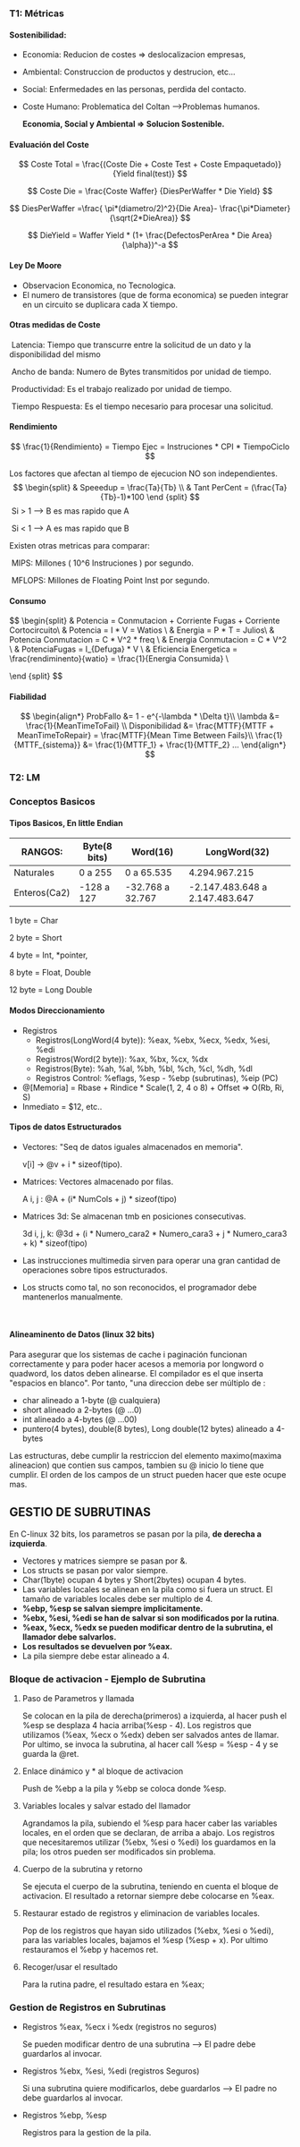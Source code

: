 ### T1: Métricas

#### Sostenibilidad:

- Economia:   Reducion de costes => deslocalizacion empresas,

- Ambiental:  Construccion de productos y destrucion, etc...

- Social: Enfermedades en las personas, perdida del contacto.

- Coste Humano: Problematica del Coltan -->Problemas humanos.

  **Economia, Social y Ambiental => Solucion Sostenible.**

#### Evaluación del Coste


$$
Coste Total = \frac{(Coste Die + Coste Test + Coste Empaquetado)}{Yield final(test)}
$$

$$
Coste Die = \frac{Coste Waffer} {DiesPerWaffer * Die Yield}
$$

$$
DiesPerWaffer =\frac{ \pi*(diametro/2)^2}{Die Area}- \frac{\pi*Diameter}{\sqrt(2*DieArea)}
$$

$$
DieYield = Waffer Yield * (1+ \frac{DefectosPerArea * Die Area}{\alpha})^-a
$$

#### Ley De Moore

* Observacion Economica, no Tecnologica.
* El numero de transistores (que de forma economica) se pueden integrar en un circuito se duplicara cada X tiempo.

#### Otras medidas de Coste

​	Latencia: Tiempo que transcurre entre la solicitud de un dato y la disponibilidad del mismo

​	Ancho de banda: Numero de Bytes transmitidos por unidad de tiempo.

​	Productividad: Es el trabajo realizado por unidad de tiempo.

​	Tiempo Respuesta: Es el tiempo necesario para procesar una solicitud.

#### Rendimiento

$$
\frac{1}{Rendimiento} = Tiempo Ejec = Instruciones * CPI * TiempoCiclo
$$

Los factores que afectan al tiempo de ejecucion NO son independientes.
$$
\begin{split}
& Speeedup = \frac{Ta}{Tb} \\
& Tant PerCent = (\frac{Ta}{Tb}-1)*100 
\end {split}
$$
​						Si > 1 --> B es mas rapido que A

​						Si < 1 --> A es mas rapido que B

Existen otras metricas para comparar:

​	MIPS: Millones ( 10^6 Instruciones ) por segundo.

​	MFLOPS: Millones de Floating Point Inst por segundo.

#### Consumo

$$
\begin{split}
& Potencia = Conmutacion + Corriente Fugas +  Corriente Cortocircuito\\
& Potencia = I * V = Watios  \\
& Energia = P * T  = Julios\\ 
& Potencia Conmutacion = C * V^2 * freq \\
& Energia Conmutacion  = C * V^2  \\
& PotenciaFugas = I_{Defuga} * V \\
& Eficiencia Energetica = \frac{rendiminento}{watio} = \frac{1}{Energia Consumida} \\

\end {split}
$$



#### Fiabilidad

$$
\begin{align*}
ProbFallo &= 1 - e^{-\lambda * \Delta t}\\
\lambda &= \frac{1}{MeanTimeToFail} \\
Disponibilidad &= \frac{MTTF}{MTTF + MeanTimeToRepair} = \frac{MTTF}{Mean Time Between Fails}\\ 
\frac{1}{MTTF_{sistema}} &= \frac{1}{MTTF_1} + \frac{1}{MTTF_2} ...
\end{align*}
$$

### T2: LM

### Conceptos Basicos



#### Tipos Basicos, En little Endian

| RANGOS:      | Byte(8 bits) | Word(16)         | LongWord(32)                   |
| ------------ | ------------ | ---------------- | ------------------------------ |
| Naturales    | 0 a 255      | 0 a 65.535       | 4.294.967.215                  |
| Enteros(Ca2) | -128 a 127   | -32.768 a 32.767 | -2.147.483.648 a 2.147.483.647 |

1 byte = Char

2 byte = Short

4 byte = Int, *pointer,

8 byte = Float, Double

12 byte = Long Double

#### Modos Direccionamiento

* Registros
  * Registros(LongWord(4 byte)): %eax, %ebx, %ecx, %edx, %esi, %edi 
  * Registros(Word(2 byte)): %ax, %bx, %cx, %dx
  * Registros(Byte): %ah, %al, %bh, %bl, %ch, %cl, %dh, %dl
  * Registros Control: %eflags, %esp - %ebp (subrutinas), %eip (PC)
* @[Memoria] = Rbase + Rindice * Scale(1, 2, 4 o 8) +  Offset => O(Rb, Ri, S)
* Inmediato = $12, etc..

#### Tipos de datos Estructurados

- Vectores: "Seq de datos iguales almacenados en memoria".

  v[i] -> @v + i * sizeof(tipo).

- Matrices: Vectores almacenado por filas.

  A i, j : @A + (i* NumCols + j) * sizeof(tipo)

- Matrices 3d: Se almacenan tmb en posiciones consecutivas.

  3d i, j, k: @3d + (i * Numero_cara2 * Numero_cara3 + j * Numero_cara3 + k) * sizeof(tipo)

- Las instrucciones multimedia sirven para operar una gran cantidad de operaciones sobre tipos estructurados.

- Los structs como tal, no son reconocidos, el programador debe mantenerlos manualmente.

  ​

#### Alineaminento de Datos (linux 32 bits)

Para asegurar que los sistemas de cache i paginación funcionan correctamente y para poder hacer acesos a memoria por longword o quadword, los datos deben alinearse. El compilador es el que inserta "espacios en blanco". Por tanto, "una direccion debe ser múltiplo de :

- char alineado a 1-byte (@ cualquiera)
- short alineado a 2-bytes (@ ...0)
- int alineado a 4-bytes (@ ...00)
- puntero(4 bytes), double(8 bytes), Long double(12 bytes) alineado a 4-bytes

Las estructuras, debe cumplir la restriccion del elemento maximo(maxima alineacion) que contien sus campos, tambien su @ inicio lo tiene que cumplir. El orden de los campos de un struct pueden hacer que este ocupe mas.



## GESTIO DE SUBRUTINAS

En C-linux 32 bits, los parametros se pasan por la pila, **de derecha a izquierda**.

- Vectores y matrices siempre se pasan por &.
- Los structs se pasan por valor siempre.
- Char(1byte) ocupan 4 bytes y Short(2bytes) ocupan 4 bytes.
- Las variables locales se alinean en la pila como si fuera un struct. El tamaño de variables locales debe ser multiplo de 4.
- **%ebp, %esp se salvan siempre implicitamente.**
- **%ebx, %esi, %edi se han de salvar si son modificados por la rutina**.
- **%eax, %ecx, %edx se pueden modificar dentro de la subrutina, el llamador debe salvarlos.**
- **Los resultados se devuelven por %eax.**
- La pila siempre debe estar alineado a 4.

### Bloque de activacion - Ejemplo de Subrutina

1. Paso de Parametros y llamada

   Se colocan en la pila de derecha(primeros) a izquierda, al hacer push el %esp se desplaza 4 hacia arriba(%esp - 4). Los registros que utilizamos (%eax, %ecx o %edx) deben ser salvados antes de llamar. Por ultimo, se invoca la subrutina, al hacer call %esp = %esp - 4 y se guarda la @ret. 

2. Enlace dinámico y * al bloque de activacion

   Push de %ebp a la pila y %ebp se coloca donde %esp. 

3. Variables locales y salvar estado del llamador

   Agrandamos la pila, subiendo el %esp para hacer caber las variables locales, en el orden que se declaran, de arriba a abajo. Los registros que necesitaremos utilizar (%ebx, %esi o %edi) los guardamos en la pila; los otros pueden ser modificados sin problema.

4. Cuerpo de la subrutina y retorno

   Se ejecuta el cuerpo de la subrutina, teniendo en cuenta el bloque de activacion. El resultado a retornar siempre debe colocarse en %eax.

5. Restaurar estado de registros y eliminacion de variables locales.

   Pop de los registros que hayan sido utilizados (%ebx, %esi o %edi), para las variables locales, bajamos el %esp (%esp + x). Por ultimo restauramos el %ebp y hacemos ret.

6. Recoger/usar el resultado

   Para la rutina padre, el resultado estara en %eax;

### Gestion de Registros en Subrutinas

- Registros %eax, %ecx i %edx (registros no seguros)

  Se pueden modificar dentro de una subrutina --> El padre debe guardarlos al invocar.

- Registros %ebx, %esi, %edi (registros Seguros)

  Si una subrutina quiere modificarlos, debe guardarlos --> El padre no debe guardarlos al invocar.

- Registros %ebp, %esp

  Registros para la gestion de la pila.

